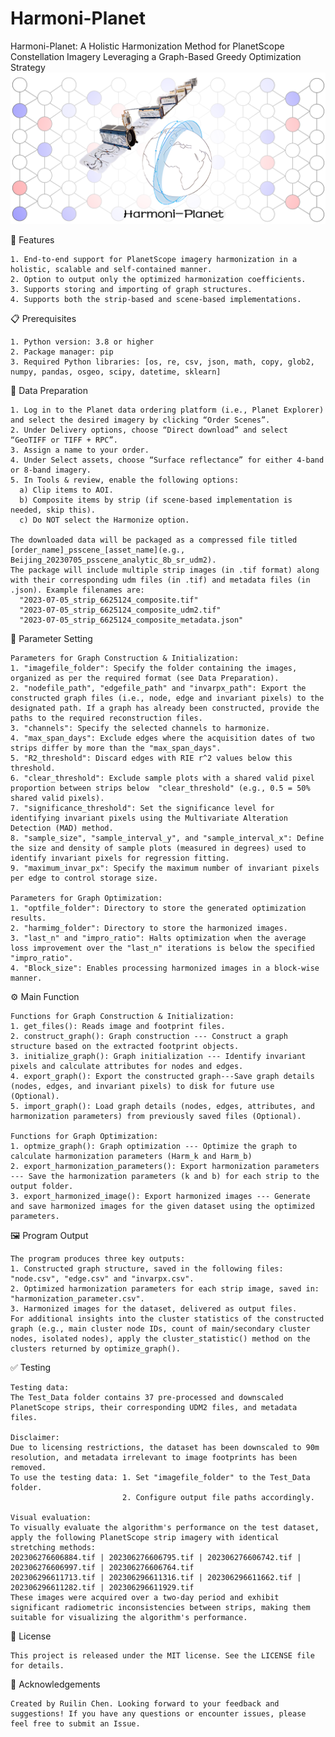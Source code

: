 # Harmoni-Planet
Harmoni-Planet: A Holistic Harmonization Method for PlanetScope Constellation Imagery Leveraging a Graph-Based Greedy Optimization Strategy
![GitHub图像](Logo.png)

🌟 Features

	1. End-to-end support for PlanetScope imagery harmonization in a holistic, scalable and self-contained manner.
	2. Option to output only the optimized harmonization coefficients.
	3. Supports storing and importing of graph structures. 
	4. Supports both the strip-based and scene-based implementations. 
 
📋 Prerequisites

	1. Python version: 3.8 or higher
	2. Package manager: pip
	3. Required Python libraries: [os, re, csv, json, math, copy, glob2, numpy, pandas, osgeo, scipy, datetime, sklearn]

📂 Data Preparation

	1. Log in to the Planet data ordering platform (i.e., Planet Explorer) and select the desired imagery by clicking “Order Scenes”.
	2. Under Delivery options, choose “Direct download” and select “GeoTIFF or TIFF + RPC”.
	3. Assign a name to your order.
	4. Under Select assets, choose “Surface reflectance” for either 4-band or 8-band imagery.
	5. In Tools & review, enable the following options:
	  a) Clip items to AOI.
      b) Composite items by strip (if scene-based implementation is needed, skip this).
      c) Do NOT select the Harmonize option.
   
	The downloaded data will be packaged as a compressed file titled [order_name]_psscene_[asset_name](e.g., Beijing_20230705_psscene_analytic_8b_sr_udm2). 
	The package will include multiple strip images (in .tif format) along with their corresponding udm files (in .tif) and metadata files (in .json). Example filenames are:
 	  "2023-07-05_strip_6625124_composite.tif"
      "2023-07-05_strip_6625124_composite_udm2.tif"
      "2023-07-05_strip_6625124_composite_metadata.json"

🔧 Parameter Setting

	Parameters for Graph Construction & Initialization:
	1. "imagefile_folder": Specify the folder containing the images, organized as per the required format (see Data Preparation).
	2. "nodefile_path", "edgefile_path" and "invarpx_path": Export the constructed graph files (i.e., node, edge and invariant pixels) to the designated path. If a graph has already been constructed, provide the paths to the required reconstruction files.
	3. "channels": Specify the selected channels to harmonize.
	4. "max_span_days": Exclude edges where the acquisition dates of two strips differ by more than the "max_span_days".
	5. "R2_threshold": Discard edges with RIE r^2 values below this threshold.
 	6. "clear_threshold": Exclude sample plots with a shared valid pixel proportion between strips below  "clear_threshold" (e.g., 0.5 = 50% shared valid pixels). 
	7. "significance_threshold": Set the significance level for identifying invariant pixels using the Multivariate Alteration Detection (MAD) method.
	8. "sample_size", "sample_interval_y", and "sample_interval_x": Define the size and density of sample plots (measured in degrees) used to identify invariant pixels for regression fitting.
 	9. "maximum_invar_px": Specify the maximum number of invariant pixels per edge to control storage size.
	
	Parameters for Graph Optimization:
 	1. "optfile_folder": Directory to store the generated optimization results.
	2. "harmimg_folder": Directory to store the harmonized images.
	3. "last_n" and "impro_ratio": Halts optimization when the average loss improvement over the "last_n" iterations is below the specified "impro_ratio".
 	4. "Block_size": Enables processing harmonized images in a block-wise manner.
  


⚙️ Main Function

	Functions for Graph Construction & Initialization:
	1. get_files(): Reads image and footprint files.
	2. construct_graph(): Graph construction --- Construct a graph structure based on the extracted footprint objects.
	3. initialize_graph(): Graph initialization --- Identify invariant pixels and calculate attributes for nodes and edges.
	4. export_graph(): Export the constructed graph---Save graph details (nodes, edges, and invariant pixels) to disk for future use (Optional).
	5. import_graph(): Load graph details (nodes, edges, attributes, and harmonization parameters) from previously saved files (Optional).
	
	Functions for Graph Optimization:
 	1. optmize_graph(): Graph optimization --- Optimize the graph to calculate harmonization parameters (Harm_k and Harm_b)
	2. export_harmonization_parameters(): Export harmonization parameters --- Save the harmonization parameters (k and b) for each strip to the output folder.
	3. export_harmonized_image(): Export harmonized images --- Generate and save harmonized images for the given dataset using the optimized parameters.


🖼️ Program Output

	The program produces three key outputs:
	1. Constructed graph structure, saved in the following files: "node.csv", "edge.csv" and "invarpx.csv".
	2. Optimized harmonization parameters for each strip image, saved in: "harmonization_parameter.csv".
	3. Harmonized images for the dataset, delivered as output files.
	For additional insights into the cluster statistics of the constructed graph (e.g., main cluster node IDs, count of main/secondary cluster nodes, isolated nodes), apply the cluster_statistic() method on the clusters returned by optimize_graph().
 

✅ Testing

	Testing data:
	The Test_Data folder contains 37 pre-processed and downscaled PlanetScope strips, their corresponding UDM2 files, and metadata files.
 
	Disclaimer:
	Due to licensing restrictions, the dataset has been downscaled to 90m resolution, and metadata irrelevant to image footprints has been removed.
	To use the testing data: 1. Set "imagefile_folder" to the Test_Data folder.
	                         2. Configure output file paths accordingly.

	Visual evaluation:
	To visually evaluate the algorithm's performance on the test dataset, apply the following PlanetScope strip imagery with identical stretching methods:
  	202306276606884.tif | 202306276606795.tif | 202306276606742.tif | 202306276606997.tif | 202306276606764.tif
	202306296611713.tif | 202306296611316.tif | 202306296611662.tif | 202306296611282.tif | 202306296611929.tif
	These images were acquired over a two-day period and exhibit significant radiometric inconsistencies between strips, making them suitable for visualizing the algorithm's performance.


📜 License

	This project is released under the MIT license. See the LICENSE file for details.
 
🙌 Acknowledgements

	Created by Ruilin Chen. Looking forward to your feedback and suggestions! If you have any questions or encounter issues, please feel free to submit an Issue.
